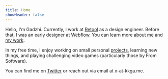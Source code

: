 ```yaml
---
title: Home
showHeader: false
---
```


Hello, I'm Gadzhi. Currently, I work at [Retool](https://retool.com) as a design
engineer. Before that, I was an early designer at
[Webflow](https://webflow.com). You can learn more [about me](about.md) and
[my work](work.md).

In my free time, I enjoy working on small personal [projects](projects),
learning new things, and playing challenging video games (particularly those by
From Software).

You can find me on [Twitter](https://twitter.com/@kkga_) or reach out via email
at x-at-kkga.me.

